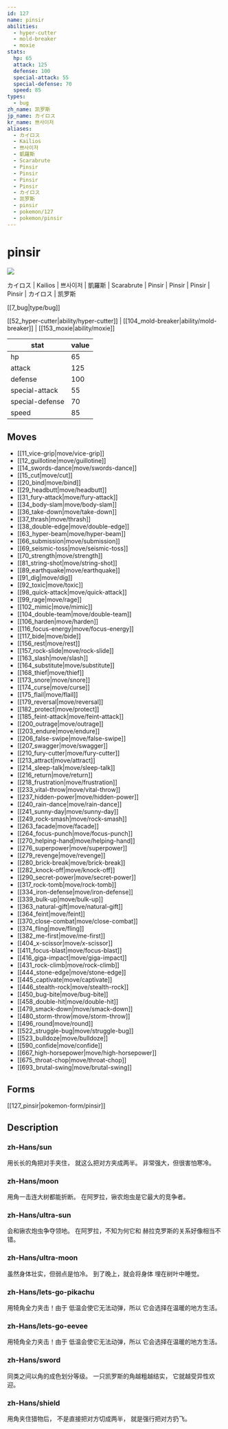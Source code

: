 ```yaml
---
id: 127
name: pinsir
abilities:
  - hyper-cutter
  - mold-breaker
  - moxie
stats:
  hp: 65
  attack: 125
  defense: 100
  special-attack: 55
  special-defense: 70
  speed: 85
types:
  - bug
zh_name: 凯罗斯
jp_name: カイロス
kr_name: 쁘사이저
aliases:
  - カイロス
  - Kailios
  - 쁘사이저
  - 凱羅斯
  - Scarabrute
  - Pinsir
  - Pinsir
  - Pinsir
  - Pinsir
  - カイロス
  - 凯罗斯
  - pinsir
  - pokemon/127
  - pokemon/pinsir
---
```

# pinsir

![](https://raw.githubusercontent.com/PokeAPI/sprites/master/sprites/pokemon/127.png)

カイロス | Kailios | 쁘사이저 | 凱羅斯 | Scarabrute | Pinsir | Pinsir | Pinsir | Pinsir | カイロス | 凯罗斯

[[7_bug|type/bug]]

[[52_hyper-cutter|ability/hyper-cutter]] | [[104_mold-breaker|ability/mold-breaker]] | [[153_moxie|ability/moxie]]

|stat|value|
|---|---|
|hp|65|
|attack|125|
|defense|100|
|special-attack|55|
|special-defense|70|
|speed|85|


## Moves

- [[11_vice-grip|move/vice-grip]]
- [[12_guillotine|move/guillotine]]
- [[14_swords-dance|move/swords-dance]]
- [[15_cut|move/cut]]
- [[20_bind|move/bind]]
- [[29_headbutt|move/headbutt]]
- [[31_fury-attack|move/fury-attack]]
- [[34_body-slam|move/body-slam]]
- [[36_take-down|move/take-down]]
- [[37_thrash|move/thrash]]
- [[38_double-edge|move/double-edge]]
- [[63_hyper-beam|move/hyper-beam]]
- [[66_submission|move/submission]]
- [[69_seismic-toss|move/seismic-toss]]
- [[70_strength|move/strength]]
- [[81_string-shot|move/string-shot]]
- [[89_earthquake|move/earthquake]]
- [[91_dig|move/dig]]
- [[92_toxic|move/toxic]]
- [[98_quick-attack|move/quick-attack]]
- [[99_rage|move/rage]]
- [[102_mimic|move/mimic]]
- [[104_double-team|move/double-team]]
- [[106_harden|move/harden]]
- [[116_focus-energy|move/focus-energy]]
- [[117_bide|move/bide]]
- [[156_rest|move/rest]]
- [[157_rock-slide|move/rock-slide]]
- [[163_slash|move/slash]]
- [[164_substitute|move/substitute]]
- [[168_thief|move/thief]]
- [[173_snore|move/snore]]
- [[174_curse|move/curse]]
- [[175_flail|move/flail]]
- [[179_reversal|move/reversal]]
- [[182_protect|move/protect]]
- [[185_feint-attack|move/feint-attack]]
- [[200_outrage|move/outrage]]
- [[203_endure|move/endure]]
- [[206_false-swipe|move/false-swipe]]
- [[207_swagger|move/swagger]]
- [[210_fury-cutter|move/fury-cutter]]
- [[213_attract|move/attract]]
- [[214_sleep-talk|move/sleep-talk]]
- [[216_return|move/return]]
- [[218_frustration|move/frustration]]
- [[233_vital-throw|move/vital-throw]]
- [[237_hidden-power|move/hidden-power]]
- [[240_rain-dance|move/rain-dance]]
- [[241_sunny-day|move/sunny-day]]
- [[249_rock-smash|move/rock-smash]]
- [[263_facade|move/facade]]
- [[264_focus-punch|move/focus-punch]]
- [[270_helping-hand|move/helping-hand]]
- [[276_superpower|move/superpower]]
- [[279_revenge|move/revenge]]
- [[280_brick-break|move/brick-break]]
- [[282_knock-off|move/knock-off]]
- [[290_secret-power|move/secret-power]]
- [[317_rock-tomb|move/rock-tomb]]
- [[334_iron-defense|move/iron-defense]]
- [[339_bulk-up|move/bulk-up]]
- [[363_natural-gift|move/natural-gift]]
- [[364_feint|move/feint]]
- [[370_close-combat|move/close-combat]]
- [[374_fling|move/fling]]
- [[382_me-first|move/me-first]]
- [[404_x-scissor|move/x-scissor]]
- [[411_focus-blast|move/focus-blast]]
- [[416_giga-impact|move/giga-impact]]
- [[431_rock-climb|move/rock-climb]]
- [[444_stone-edge|move/stone-edge]]
- [[445_captivate|move/captivate]]
- [[446_stealth-rock|move/stealth-rock]]
- [[450_bug-bite|move/bug-bite]]
- [[458_double-hit|move/double-hit]]
- [[479_smack-down|move/smack-down]]
- [[480_storm-throw|move/storm-throw]]
- [[496_round|move/round]]
- [[522_struggle-bug|move/struggle-bug]]
- [[523_bulldoze|move/bulldoze]]
- [[590_confide|move/confide]]
- [[667_high-horsepower|move/high-horsepower]]
- [[675_throat-chop|move/throat-chop]]
- [[693_brutal-swing|move/brutal-swing]]

## Forms



[[127_pinsir|pokemon-form/pinsir]]

## Description

### zh-Hans/sun

用长长的角把对手夹住，
就这么把对方夹成两半。
非常强大，但很害怕寒冷。

### zh-Hans/moon

用角一击连大树都能折断。
在阿罗拉，锹农炮虫是它最大的竞争者。

### zh-Hans/ultra-sun

会和锹农炮虫争夺领地。
在阿罗拉，不知为何它和
赫拉克罗斯的关系好像相当不错。

### zh-Hans/ultra-moon

虽然身体壮实，但弱点是怕冷。
到了晚上，就会将身体
埋在树叶中睡觉。

### zh-Hans/lets-go-pikachu

用犄角全力夹击！由于
低温会使它无法动弹，所以
它会选择在温暖的地方生活。

### zh-Hans/lets-go-eevee

用犄角全力夹击！由于
低温会使它无法动弹，所以
它会选择在温暖的地方生活。

### zh-Hans/sword

同类之间以角的成色划分等级。
一只凯罗斯的角越粗越结实，
它就越受异性欢迎。

### zh-Hans/shield

用角夹住猎物后，
不是直接把对方切成两半，
就是强行把对方扔飞。

